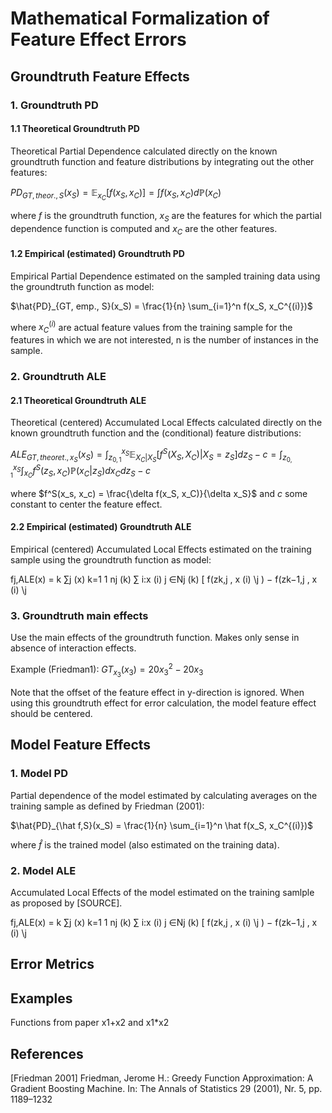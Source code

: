 # Mathematical Formalization of Feature Effect Errors

## Groundtruth Feature Effects

### 1. Groundtruth PD

#### 1.1 Theoretical Groundtruth PD

Theoretical Partial Dependence calculated directly on the known groundtruth function and feature distributions by integrating out the other features:

$PD_{GT, theor., S}(x_S) = \mathbb{E}_{x_C}[f(x_S, x_C)] = \int f(x_S, x_C )d\mathbb{P}(x_C)$

where $f$ is the groundtruth function, $x_S$ are the features for which the partial dependence function is computed and $x_C$ are the
other features.

#### 1.2 Empirical (estimated) Groundtruth PD

Empirical Partial Dependence estimated on the sampled training data using the groundtruth function as model:

$\hat{PD}_{GT, emp., S}(x_S) = \frac{1}{n} \sum_{i=1}^n f(x_S, x_C^{(i)})$

where $x^{(i)}_C$ are actual feature values from the training sample for the features in which we are not interested, n is the number of instances in the sample.

### 2. Groundtruth ALE

#### 2.1 Theoretical Groundtruth ALE

Theoretical (centered) Accumulated Local Effects calculated directly on the known groundtruth function and the (conditional) feature distributions:

$ALE_{GT,theoret.,x_S}(x_S) = \int_{z_{0,1}}^{x_S} \mathbb E_{X_C |X_S}[f^S(X_S, X_C)|X_S = z_S] dz_S − c = \int_{z_{0,1}}^{x_S} \int_{x_C}f^S(z_S,x_C)\mathbb P(x_C|z_S)dx_C dz_S - c$

where $f^S(x_s, x_c) = \frac{\delta f(x_S, x_C)}{\delta x_S}$ and $c$ some constant to center the feature effect.

#### 2.2 Empirical (estimated) Groundtruth ALE

Empirical (centered) Accumulated Local Effects estimated on the training sample using the groundtruth function as model:

fj,ALE(x) =
k
∑j (x)
k=1
1
nj (k)
∑
i:x
(i)
j ∈Nj (k)
[
f(zk,j , x
(i)
\j
) − f(zk−1,j , x
(i)
\j


### 3. Groundtruth main effects

Use the main effects of the groundtruth function. Makes only sense in absence of interaction effects.

Example (Friedman1):
$GT_{x_3}(x_3) = 20x_3^2-20x_3$

Note that the offset of the feature effect in y-direction is ignored. When using this groundtruth effect for error calculation, the model feature effect should be centered.

## Model Feature Effects

### 1. Model PD
Partial dependence of the model estimated by calculating averages on the training sample as defined by Friedman (2001):

$\hat{PD}_{\hat f,S}(x_S) = \frac{1}{n} \sum_{i=1}^n \hat f(x_S, x_C^{(i)})$

where $\hat f$ is the trained model (also estimated on the training data).

### 2. Model ALE
Accumulated Local Effects of the model estimated on the training samlple as proposed by [SOURCE].

fj,ALE(x) =
k
∑j (x)
k=1
1
nj (k)
∑
i:x
(i)
j ∈Nj (k)
[
f(zk,j , x
(i)
\j
) − f(zk−1,j , x
(i)
\j


## Error Metrics

## Examples

Functions from paper x1+x2 and x1*x2
## References
[Friedman 2001] Friedman, Jerome H.: Greedy Function Approximation: A Gradient
Boosting Machine. In: The Annals of Statistics 29 (2001), Nr. 5, pp. 1189–1232


